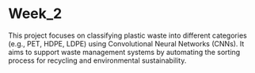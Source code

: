 # Week_2
This project focuses on classifying plastic waste into different categories (e.g., PET, HDPE, LDPE) using Convolutional Neural Networks (CNNs). It aims to support waste management systems by automating the sorting process for recycling and environmental sustainability.
